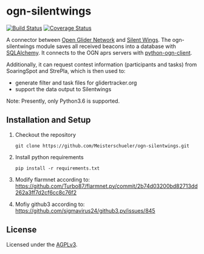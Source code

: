 # ogn-silentwings

[![Build Status](https://travis-ci.org/Meisterschueler/ogn-silentwings.svg?branch=master)](https://travis-ci.org/Meisterschueler/ogn-silentwings)
[![Coverage Status](https://img.shields.io/coveralls/Meisterschueler/ogn-silentwings.svg)](https://coveralls.io/r/Meisterschueler/ogn-silentwings)

A connector between  [Open Glider Network](http://wiki.glidernet.org/) and [Silent Wings](http://www.silentwings.no).
The ogn-silentwings module saves all received beacons into a database with [SQLAlchemy](http://www.sqlalchemy.org/).
It connects to the OGN aprs servers with [python-ogn-client](https://github.com/glidernet/python-ogn-client).

Additionally, it can request contest information (participants and tasks) from SoaringSpot and StrePla, which is then used to:
- generate filter and task files for glidertracker.org
- support the data output to Silentwings

Note: Presently, only Python3.6 is supported.


## Installation and Setup
1. Checkout the repository

   ```
   git clone https://github.com/Meisterschueler/ogn-silentwings.git
   ```

2. Install python requirements

    ```
    pip install -r requirements.txt
    ```

3. Modify flarmnet according to:
https://github.com/Turbo87/flarmnet.py/commit/2b74d03200bd82713dd262a3ff7d2cf6cc8c76f2

4. Mofiy github3 according to:
https://github.com/sigmavirus24/github3.py/issues/845



## License
Licensed under the [AGPLv3](LICENSE).

